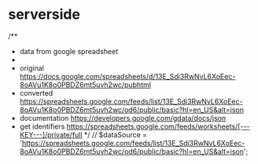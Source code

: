 serverside
==========


/**
 * data from google spreadsheet
 *
 * original https://docs.google.com/spreadsheets/d/13E_Sdi3RwNvL6XoEec-8oAVu1K8o0PBDZ6mt5uvh2wc/pubhtml
 * converted https://spreadsheets.google.com/feeds/list/13E_Sdi3RwNvL6XoEec-8oAVu1K8o0PBDZ6mt5uvh2wc/od6/public/basic?hl=en_US&alt=json
 * documentation https://developers.google.com/gdata/docs/json
 * get identifiers https://spreadsheets.google.com/feeds/worksheets/[---KEY---]/private/full
 */
//   $dataSource = 'https://spreadsheets.google.com/feeds/list/13E_Sdi3RwNvL6XoEec-8oAVu1K8o0PBDZ6mt5uvh2wc/od6/public/basic?hl=en_US&alt=json';
